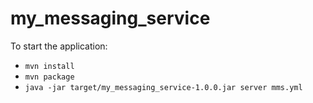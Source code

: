 my_messaging_service
=======

To start the application:
* `mvn install`
* `mvn package`
* `java -jar target/my_messaging_service-1.0.0.jar server mms.yml`
